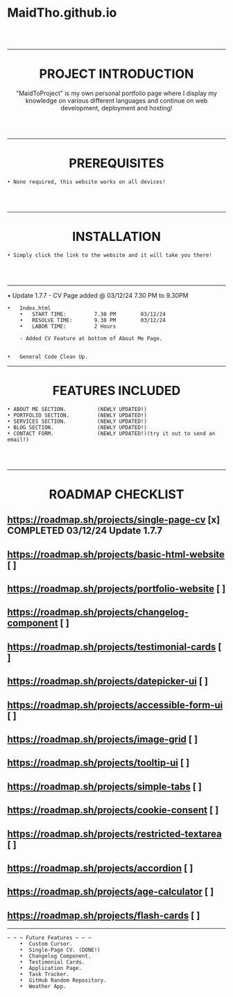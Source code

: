# MaidTho.github.io

<br>
<br>

---------------------------------------------------
<h1 align="center">PROJECT INTRODUCTION</h1>
<p align="center"> "MaidToProject" is my own personal portfolio page where I display my knowledge on various different languages and continue on web development, deployment and hosting! </p>
<br>
<br>

---------------------------------------------------
<h1 align="center">PREREQUISITES</h1>

    • None required, this website works on all devices!

<br>
<br>

---------------------------------------------------
<h1 align="center">INSTALLATION</h1>

    • Simply click the link to the website and it will take you there!

<br>
<br>

---------------------------------------------------

• Update 1.7.7 - CV Page added   @   03/12/24    7.30 PM to 9.30PM

    •   Index.html
        •   START TIME: 		7.30 PM 	   03/12/24
        •   RESOLVE TIME: 		9.30 PM        03/12/24
        •   LABOR TIME: 		2 Hours
        
        - Added CV Feature at bottom of About Me Page.
       

    •   General Code Clean Up. 
    
---------------------------------------------------
<h1 align="center">FEATURES INCLUDED</h1>

<p align="center">
    
    • ABOUT ME SECTION.          (NEWLY UPDATED!)
    • PORTFOLIO SECTION.         (NEWLY UPDATED!)
    • SERVICES SECTION.          (NEWLY UPDATED!) 
    • BLOG SECTION.              (NEWLY UPDATED!)
    • CONTACT FORM.              (NEWLY UPDATED!)(try it out to send an email!)
    
</p>
<br>
<br>


---------------------------------------------------
<h1 align="center"> ROADMAP CHECKLIST </h1>

## https://roadmap.sh/projects/single-page-cv         [x] COMPLETED 03/12/24 Update 1.7.7

## https://roadmap.sh/projects/basic-html-website     [ ] 
## https://roadmap.sh/projects/portfolio-website      [ ]
## https://roadmap.sh/projects/changelog-component    [ ]
## https://roadmap.sh/projects/testimonial-cards      [ ]
## https://roadmap.sh/projects/datepicker-ui          [ ]
## https://roadmap.sh/projects/accessible-form-ui     [ ]
## https://roadmap.sh/projects/image-grid             [ ]
## https://roadmap.sh/projects/tooltip-ui             [ ]
## https://roadmap.sh/projects/simple-tabs            [ ]
## https://roadmap.sh/projects/cookie-consent         [ ]
## https://roadmap.sh/projects/restricted-textarea    [ ]
## https://roadmap.sh/projects/accordion              [ ]
## https://roadmap.sh/projects/age-calculator         [ ]
## https://roadmap.sh/projects/flash-cards            [ ]


---------------------------------------------------

    ~ ~ ~ Future Features ~ ~ ~
        •  Custom Cursor.  
        •  Single-Page CV. (DONE!) 
        •  Changelog Component. 
        •  Testimonial Cards.
        •  Application Page.
        •  Task Tracker.
        •  GitHub Random Repository.
        •  Weather App.

